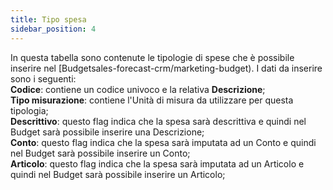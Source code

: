 ```yaml
---
title: Tipo spesa
sidebar_position: 4
---
```


In questa tabella sono contenute le tipologie di spese che è possibile inserire nel [Budgetsales-forecast-crm/marketing-budget). I dati da inserire sono i seguenti:       
**Codice**: contiene un codice univoco e la relativa **Descrizione**;     
**Tipo misurazione**: contiene l'Unità di misura da utilizzare per questa tipologia;     
**Descrittivo**: questo flag indica che la spesa sarà descrittiva e quindi nel Budget sarà possibile inserire una Descrizione;      
**Conto**: questo flag indica che la spesa sarà imputata ad un Conto e quindi nel Budget sarà possibile inserire un Conto;     
**Articolo**: questo flag indica che la spesa sarà imputata ad un Articolo e quindi nel Budget sarà possibile inserire un Articolo;     